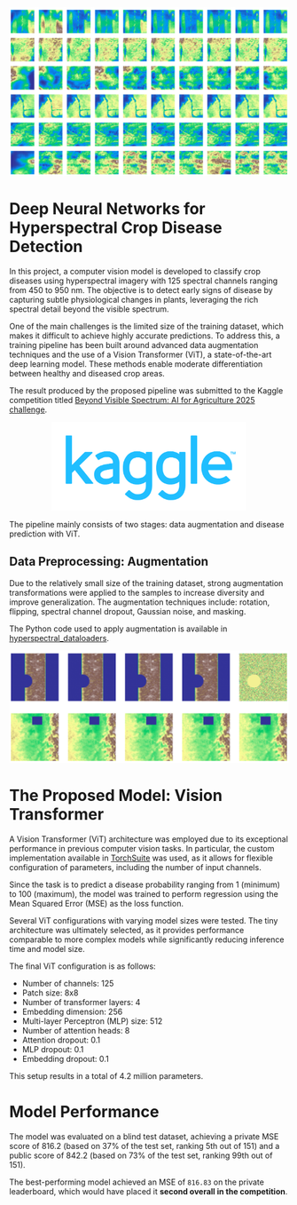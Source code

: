 <div align="center">
  <img src="images/hyperspectral_images3.png" alt="Into Picture" width="900"/>
</div>


# Deep Neural Networks for Hyperspectral Crop Disease Detection

In this project, a computer vision model is developed to classify crop diseases using hyperspectral imagery with 125 spectral channels ranging from 450 to 950 nm. The objective is to detect early signs of disease by capturing subtle physiological changes in plants, leveraging the rich spectral detail beyond the visible spectrum.

One of the main challenges is the limited size of the training dataset, which makes it difficult to achieve highly accurate predictions. To address this, a training pipeline has been built around advanced data augmentation techniques and the use of a Vision Transformer (ViT), a state-of-the-art deep learning model. These methods enable moderate differentiation between healthy and diseased crop areas.

The result produced by the proposed pipeline was submitted to the Kaggle competition titled [Beyond Visible Spectrum: AI for Agriculture 2025 challenge](https://www.kaggle.com/competitions/beyond-visible-spectrum-ai-for-agriculture-2025/leaderboard?).

<div align="center">
  <img src="images/kaggle-logo-transparent-300.png" alt="Kaggle Logo" width="350"/>
</div>

The pipeline mainly consists of two stages: data augmentation and disease prediction with ViT.

## Data Preprocessing: Augmentation

Due to the relatively small size of the training dataset, strong augmentation transformations were applied to the samples to increase diversity and improve generalization. The augmentation techniques include: rotation, flipping, spectral channel dropout, Gaussian noise, and masking.

The Python code used to apply augmentation is available in [hyperspectral_dataloaders]().

<div align="center">
  <img src="images/augmentation.png" alt="Into Picture" width="700"/>
</div>

# The Proposed Model: Vision Transformer

A Vision Transformer (ViT) architecture was employed due to its exceptional performance in previous computer vision tasks. In particular, the custom implementation available in [TorchSuite](https://github.com/sergio-sanz-rodriguez/torchsuite) was used, as it allows for flexible configuration of parameters, including the number of input channels.

Since the task is to predict a disease probability ranging from 1 (minimum) to 100 (maximum), the model was trained to perform regression using the Mean Squared Error (MSE) as the loss function.

Several ViT configurations with varying model sizes were tested. The tiny architecture was ultimately selected, as it provides performance comparable to more complex models while significantly reducing inference time and model size.

The final ViT configuration is as follows:

- Number of channels: 125  
- Patch size: 8x8  
- Number of transformer layers: 4  
- Embedding dimension: 256  
- Multi-layer Perceptron (MLP) size: 512  
- Number of attention heads: 8  
- Attention dropout: 0.1  
- MLP dropout: 0.1  
- Embedding dropout: 0.1  

This setup results in a total of 4.2 million parameters.

# Model Performance

The model was evaluated on a blind test dataset, achieving a private MSE score of 816.2 (based on 37% of the test set, ranking 5th out of 151) and a public score of 842.2 (based on 73% of the test set, ranking 99th out of 151).

The best-performing model achieved an MSE of ``816.83`` on the private leaderboard, which would have placed it **second overall in the competition**.





